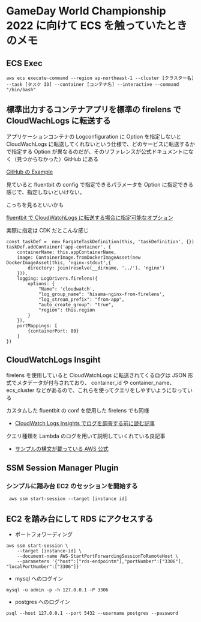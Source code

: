 # GameDay World Championship 2022 に向けて ECS を触っていたときのメモ

## ECS Exec

```
aws ecs execute-command --region ap-northeast-1 --cluster [クラスター名] --task [タスク ID] --container [コンテナ名] --interactive --command "/bin/bash"
```

## 標準出力するコンテナアプリを標準の firelens で CloudWachLogs に転送する

アプリケーションコンテナの Logconfiguration に Option を指定しないと CloudWachLogs に転送してくれないという仕様で、どのサービスに転送するかで指定する Option が異なるのだが、そのリファレンスが公式ドキュメントになく（見つからなかった）GitHub にある

[GitHub の Example](https://github.com/aws-samples/amazon-ecs-firelens-examples/tree/mainline/examples/fluent-bit)

見ていると fluentbit の config で指定できるパラメータを Option に指定できる感じで、指定しないといけない。

こっちを見るといいかも

[fluentbit で CloudWatchLogs に転送する場合に指定可能なオプション](https://docs.fluentbit.io/manual/pipeline/outputs/cloudwatch)

実際に指定は CDK だとこんな感じ

```
const taskDef =  new FargateTaskDefinition(this, 'taskDefinition', {})
taskDef.addContainer('app-container', {
    containerName: this.appContainerName,
    image: ContainerImage.fromDockerImageAsset(new DockerImageAsset(this, 'nginx-stdout',{
        directory: join(resolve(__dirname, '../'), 'nginx')
    })),
    logging: LogDrivers.firelens({
        options: {
            "Name": 'cloudwatch',
            "log_group_name": 'hisama-nginx-from-firelens',
            "log_stream_prefix": "from-app",
            "auto_create_group": "true",
            "region": this.region
        }
    }),
    portMappings: [
        {containerPort: 80}
    ]
})
```

## CloudWatchLogs Insgiht

firelens を使用していると CloudWatchLogs に転送されてくるログは JSON 形式でメタデータが付与されており、
container_id や container_name、ecs_cluster などがあるので、これらを使ってクエリをしやすいようになっている

カスタムした fluentbit の conf を使用した firelens でも同様

- [CloudWatch Logs Insights でログを調査する前に読む記事](https://dev.classmethod.jp/articles/how-to-cloudwatch-logs-insights)

クエリ種類を Lambda のログを用いて説明していくれている良記事

- [サンプルの構文が載っている AWS 公式](https://docs.aws.amazon.com/ja_jp/AmazonCloudWatch/latest/logs/CWL_QuerySyntax-examples.html)

## SSM Session Manager Plugin

### シンプルに踏み台 EC2 のセッションを開始する

```
 aws ssm start-session --target [instance id]
```

## EC2 を踏み台にして RDS にアクセスする

- ポートフォワーディング

```
aws ssm start-session \
    --target [instance-id] \
    --document-name AWS-StartPortForwardingSessionToRemoteHost \
    --parameters '{"host":["rds-endpointm"],"portNumber":["3306"], "localPortNumber":["3306"]}'
```

- mysql へのログイン

```
mysql -u admin -p -h 127.0.0.1 -P 3306
```

- postgres へのログイン

```
psql --host 127.0.0.1 --port 5432 --username postgres --password
```
